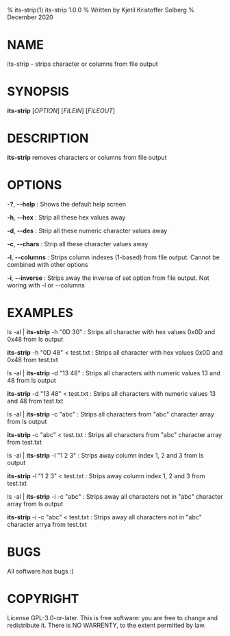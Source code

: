 % its-strip(1) its-strip 1.0.0
% Written by Kjetil Kristoffer Solberg
% December 2020

# NAME
its-strip - strips character or columns from file output

# SYNOPSIS
**its-strip** [*OPTION*] [*FILEIN*] [*FILEOUT*]

# DESCRIPTION
**its-strip** removes characters or columns from file output

# OPTIONS
**-?**, **--help**
: Shows the default help screen

**-h**, **--hex**
: Strip all these hex values away

**-d**, **--des**
: Strip all these numeric character values away

**-c**, **--chars**
: Strip all these character values away

**-l**, **--columns**
: Strips column indexes (1-based) from file output. Cannot be combined with other options

**-i**, **--inverse**
: Strips away the inverse of set option from file output. Not woring with -l or --columns

# EXAMPLES
ls -al | **its-strip** -h "0D 30"
: Strips all character with hex values 0x0D and 0x48 from ls output

**its-strip** -h "0D 48" < test.txt
: Strips all character with hex values 0x0D and 0x48 from test.txt

ls -al | **its-strip** -d "13 48"
: Strips all characters with numeric values 13 and 48 from ls output

**its-strip** -d "13 48" < test.txt
: Strips all characters with numeric values 13 and 48 from test.txt

ls -al | **its-strip** -c "abc"
: Strips all characters from "abc" character array from ls output

**its-strip** -c "abc" < test.txt
: Strips all characters from "abc" character array from test.txt

ls -al | **its-strip** -l "1 2 3"
: Strips away column index 1, 2 and 3 from ls output

**its-strip** -l "1 2 3" < test.txt
: Strips away column index 1, 2 and 3 from test.txt

ls -al | **its-strip** -i -c "abc"
: Strips away all characters not in "abc" character array from ls output

**its-strip** -i -c "abc" < test.txt
: Strips away all characters not in "abc" character arrya from test.txt

# BUGS
All software has bugs :)

# COPYRIGHT
License GPL-3.0-or-later. This is free software: you are free to change and redistribute it. There is NO WARRENTY, to the extent permitted by law.
